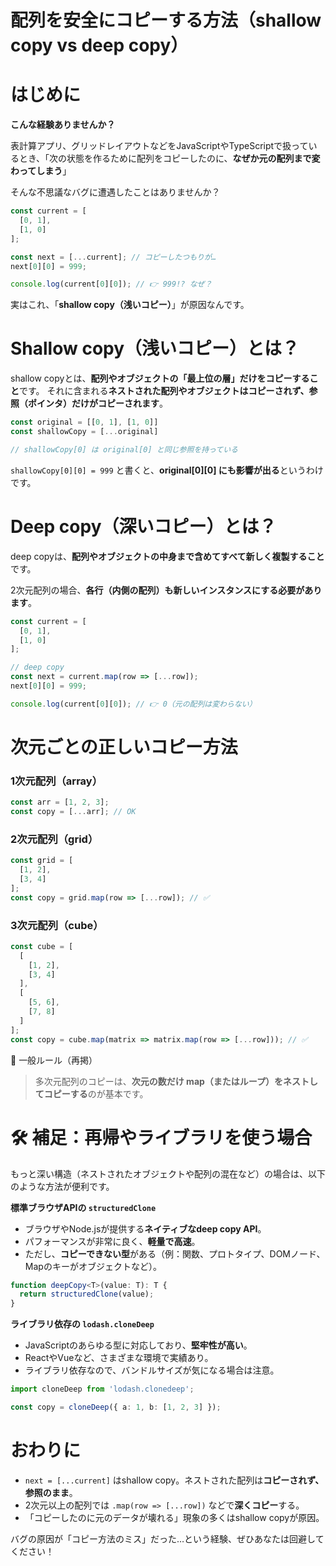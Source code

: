 # 配列を安全にコピーする方法（shallow copy vs deep copy）

# はじめに

**こんな経験ありませんか？**

表計算アプリ、グリッドレイアウトなどをJavaScriptやTypeScriptで扱っているとき、「次の状態を作るために配列をコピーしたのに、**なぜか元の配列まで変わってしまう**」

そんな不思議なバグに遭遇したことはありませんか？

```ts
const current = [
  [0, 1],
  [1, 0]
];

const next = [...current]; // コピーしたつもりが…
next[0][0] = 999;

console.log(current[0][0]); // 👉 999!? なぜ？
```

実はこれ、「**shallow copy（浅いコピー）**」が原因なんです。

# Shallow copy（浅いコピー）とは？

shallow copyとは、**配列やオブジェクトの「最上位の層」だけをコピーすること**です。
それに含まれる**ネストされた配列やオブジェクトはコピーされず、参照（ポインタ）だけがコピーされます**。

```js
const original = [[0, 1], [1, 0]]
const shallowCopy = [...original]

// shallowCopy[0] は original[0] と同じ参照を持っている
```

`shallowCopy[0][0] = 999` と書くと、**original\[0]\[0] にも影響が出る**というわけです。

# Deep copy（深いコピー）とは？

deep copyは、**配列やオブジェクトの中身まで含めてすべて新しく複製すること**です。

2次元配列の場合、**各行（内側の配列）も新しいインスタンスにする必要があります**。

```ts
const current = [
  [0, 1],
  [1, 0]
];

// deep copy
const next = current.map(row => [...row]);
next[0][0] = 999;

console.log(current[0][0]); // 👉 0（元の配列は変わらない）
```

# 次元ごとの正しいコピー方法

### 1次元配列（array）

```ts
const arr = [1, 2, 3];
const copy = [...arr]; // OK
```

### 2次元配列（grid）

```ts
const grid = [
  [1, 2],
  [3, 4]
];
const copy = grid.map(row => [...row]); // ✅
```

### 3次元配列（cube）

```ts
const cube = [
  [
    [1, 2], 
    [3, 4]
  ],
  [
    [5, 6],
    [7, 8]
  ]
];
const copy = cube.map(matrix => matrix.map(row => [...row])); // ✅
```

📌 一般ルール（再掲）

> 多次元配列のコピーは、**次元の数だけ map（またはループ）をネストしてコピーする**のが基本です。

# 🛠 補足：再帰やライブラリを使う場合

もっと深い構造（ネストされたオブジェクトや配列の混在など）の場合は、以下のような方法が便利です。

**標準ブラウザAPIの `structuredClone`**

* ブラウザやNode.jsが提供する**ネイティブなdeep copy API**。
* パフォーマンスが非常に良く、**軽量で高速**。
* ただし、**コピーできない型**がある（例：関数、プロトタイプ、DOMノード、Mapのキーがオブジェクトなど）。

```ts
function deepCopy<T>(value: T): T {
  return structuredClone(value);
}
```

**ライブラリ依存の `lodash.cloneDeep`**

* JavaScriptのあらゆる型に対応しており、**堅牢性が高い**。
* ReactやVueなど、さまざまな環境で実績あり。
* ライブラリ依存なので、バンドルサイズが気になる場合は注意。
```ts
import cloneDeep from 'lodash.clonedeep';

const copy = cloneDeep({ a: 1, b: [1, 2, 3] });
```

# おわりに

* `next = [...current]` はshallow copy。ネストされた配列は**コピーされず、参照のまま**。
* 2次元以上の配列では `.map(row => [...row])` などで**深くコピー**する。
* 「コピーしたのに元のデータが壊れる」現象の多くはshallow copyが原因。

バグの原因が「コピー方法のミス」だった…という経験、ぜひあなたは回避してください！
